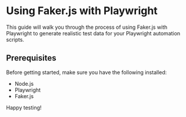 # Using Faker.js with Playwright

This guide will walk you through the process of using Faker.js with Playwright to generate realistic test data for your Playwright automation scripts.

## Prerequisites

Before getting started, make sure you have the following installed:

- Node.js
- Playwright
- Faker.js

Happy testing!
